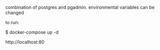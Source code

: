 combination of postgres and pgadmin.
environmental variables can be changed

to run:

$ docker-compose up -d

http://localhost:80

